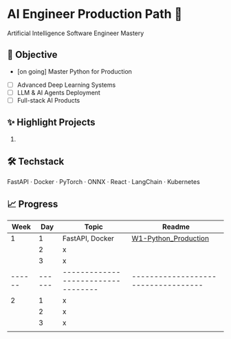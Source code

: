 # AI Engineer Production Path 🚀

Artificial Intelligence Software Engineer Mastery

## 📌 Objective
- [on going] Master Python for Production
- [ ] Advanced Deep Learning Systems
- [ ] LLM & AI Agents Deployment
- [ ] Full-stack AI Products

## ✨ Highlight Projects
1. 


## 🛠️ Techstack
FastAPI · Docker · PyTorch · ONNX · React · LangChain · Kubernetes

## 📈 Progress

| Week | Day  | Topic                            | Readme                            |
|------|------|----------------------------------|-----------------------------------|
|  1   | 1    | FastAPI, Docker                  | [W1-Python_Production](https://github.com/HoganHPH/AI-Engineer-Production-Path/tree/main/w1-python_production/day1-fastapi_docker)                                   |
|      | 2    | x                                |                                   |
|      | 3    | x                                |                                   |
|------|------|----------------------------------|-----------------------------------|
|  2   | 1    | x                                |                                   |
|      | 2    | x                                |                                   |
|      | 3    | x                                |                                   |
|      |      |                                  |                                   |